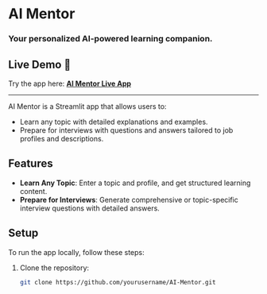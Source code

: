 # AI Mentor
### Your personalized AI-powered learning companion.
## Live Demo 🚀

Try the app here: **[AI Mentor Live App](https://ai-mentor-7qvdwcmayawx3buodmk5ah.streamlit.app/)**

---
AI Mentor is a Streamlit app that allows users to:
- Learn any topic with detailed explanations and examples.
- Prepare for interviews with questions and answers tailored to job profiles and descriptions.

## Features
- **Learn Any Topic**: Enter a topic and profile, and get structured learning content.
- **Prepare for Interviews**: Generate comprehensive or topic-specific interview questions with detailed answers.

## Setup
To run the app locally, follow these steps:

1. Clone the repository:
   ```bash
   git clone https://github.com/yourusername/AI-Mentor.git
